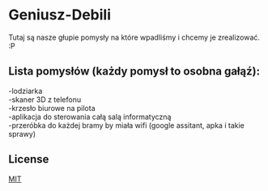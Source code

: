 # Geniusz-Debili
Tutaj są nasze głupie pomysły na które wpadliśmy i chcemy je zrealizować.
:P


## Lista pomysłów (każdy pomysł to osobna gałąź):
 -lodziarka  
 -skaner 3D z telefonu  
 -krzesło biurowe na pilota  
 -aplikacja do sterowania całą salą informatyczną  
 -przeróbka do każdej bramy by miała wifi (google assitant, apka i takie sprawy)
 



## License
[MIT](https://choosealicense.com/licenses/mit/)
